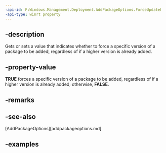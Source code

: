 ```yaml
---
-api-id: P:Windows.Management.Deployment.AddPackageOptions.ForceUpdateFromAnyVersion
-api-type: winrt property
---
```


## -description

Gets or sets a value that indicates whether to force a specific version of a package to be added, regardless of if a higher version is already added.

## -property-value

**TRUE** forces a specific version of a package to be added, regardless of if a higher version is already added; otherwise, **FALSE**.

## -remarks

## -see-also

[AddPackageOptions][addpackageoptions.md]

## -examples

